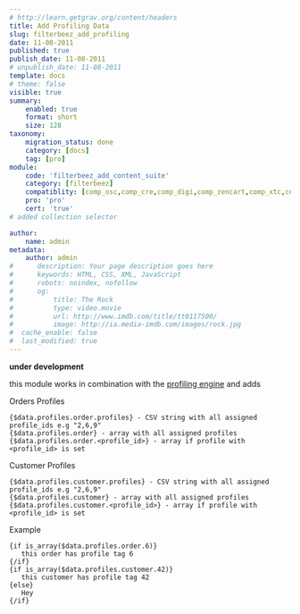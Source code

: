```yaml
---
# http://learn.getgrav.org/content/headers
title: Add Profiling Data 
slug: filterbeez_add_profiling
date: 11-08-2011
published: true
publish_date: 11-08-2011
# unpublish_date: 11-08-2011
template: docs
# theme: false
visible: true
summary:
    enabled: true
    format: short
    size: 128
taxonomy:
    migration_status: done
    category: [docs]
    tag: [pro]
module:
    code: 'filterbeez_add_content_suite'
    category: [filterbeez]
    compatiblity: [comp_osc,comp_cre,comp_digi,comp_zencart,comp_xtc,comp_gambio]
    pro: 'pro'
    cert: 'true'      
# added collection selector

author:
    name: admin
metadata:
    author: admin
#      description: Your page description goes here
#      keywords: HTML, CSS, XML, JavaScript
#      robots: noindex, nofollow
#      og:
#          title: The Rock
#          type: video.movie
#          url: http://www.imdb.com/title/tt0117500/
#          image: http://ia.media-imdb.com/images/rock.jpg
#  cache_enable: false
#  last_modified: true
---
```


**under development**
    

this module works in combination with the [profiling engine](/documentation/configbeez/config_profiling_engine) and adds

Orders Profiles

```
{$data.profiles.order.profiles} - CSV string with all assigned profile_ids e.g "2,6,9"
{$data.profiles.order} - array with all assigned profiles
{$data.profiles.order.<profile_id>} - array if profile with <profile_id> is set

```


Customer Profiles
```
{$data.profiles.customer.profiles} - CSV string with all assigned profile_ids e.g "2,6,9"
{$data.profiles.customer} - array with all assigned profiles
{$data.profiles.customer.<profile_id>} - array if profile with <profile_id> is set

```

Example

```
{if is_array($data.profiles.order.6)}
   this order has profile tag 6
{/if}
{if is_array($data.profiles.customer.42)}
   this customer has profile tag 42
{else}
   Hey
{/if}
```
